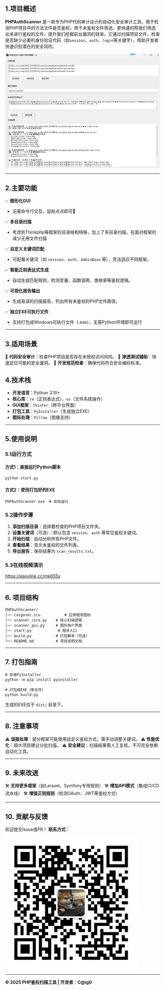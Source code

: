## 1.**项目概述**

**PHPAuthScanner** 是一款专为PHP代码审计设计的自动化安全审计工具，用于检测PHP项目中的方法文件是否鉴权，用于未鉴权文件筛选，更快速的帮我们筛选出未进行鉴权的文件，提升我们挖掘前台漏洞的效率。它通过扫描项目文件，检查是否缺少必要的身份验证代码（如`session`、`auth`、`login`等关键字），帮助开发者快速识别潜在的安全风险。

![image-20250508095455720](https://github.com/caigo8/picx-images-hosting/raw/master/PHPAuthScanner/image-20250508095455720.60ugjgtc4p.webp)

------

## 2.**主要功能**

✅ **图形化GUI**

- 无需命令行交互，鼠标点点即可🐒

✅ **多目录扫描**

- 考虑到Thinkphp等框架的目录结构特殊，加上了多目录扫描，在面对框架时减少无用文件扫描

✅ **自定义关键词匹配**

- 可配置关键词（如 `session`、`auth`、`AdminBase` 等），灵活适应不同框架。

✅ **智能正则表达式生成**

- 自动生成匹配规则，检测变量、函数调用、类继承等鉴权逻辑。

✅ **可视化报告输出**

- 生成易读的扫描报告，列出所有未鉴权的PHP文件路径。

✅ **独立EXE可执行文件**

- 支持打包成Windows可执行文件（.exe），无需Python环境即可运行

------

## 3.**适用场景**

🔹 **代码安全审计**：检查PHP项目是否存在未授权访问风险。
🔹 **渗透测试辅助**：快速定位可能的安全漏洞。
🔹 **开发规范检查**：确保代码符合安全编码标准。

## 4.**技术栈**

- **开发语言**：Python 3.10+
- **核心库**：`re`（正则表达式）、`os`（文件系统操作）
- **GUI框架**：`tkinter`（跨平台界面）
- **打包工具**：`PyInstaller`（生成独立EXE）
- **图标处理**：`Pillow`（图像支持）

------

## 5.**使用说明**

### 5.1**运行方式**

#### **方式1：直接运行Python脚本**

```
python start.py
```

#### **方式2：使用打包好的EXE**

```
PHPAuthScanner.exe  # 双击运行
```

### 5.2**操作步骤**

1. **添加扫描目录**：选择要检查的PHP项目文件夹。
2. **设置关键词**（可选）：默认包含 `session`、`auth` 等常见鉴权关键词。
3. **开始扫描**：自动分析所有PHP文件。
4. **查看结果**：显示未鉴权的文件列表。
5. **导出报告**：保存结果为 `scan_results.txt`。

### 5.3在线视频演示

https://easylink.cc/mk655s

------

## **6. 项目结构**

```
PHPAuthScanner/
│── caigosec.ico           # 应用程序图标
│── scanner_core.py    # 核心扫描逻辑
│── scanner_gui.py     # 图形用户界面
│── start.py            # 程序入口
│── build.py           # 打包脚本（可选）
└── README.md          # 项目说明文档
```

------

## **7. 打包指南**

```
# 安装PyInstaller
python -m pip install pyinstaller

# 打包成EXE（单文件）
python build.py
```

生成的EXE位于 `dist/` 目录下。

------

## **8. 注意事项**

⚠ **误报处理**：部分框架可能使用自定义鉴权方式，需手动调整关键词。
⚠ **性能优化**：超大项目建议分批扫描。
⚠ **安全建议**：扫描结果需人工复核，不可完全依赖自动化工具。

------

## **9. 未来改进**

🛠 **支持更多框架**（如Laravel、Symfony专用规则）
🛠 **增加API模式**（集成CI/CD流水线）
🛠 **增强正则规则**（检测OAuth、JWT等鉴权方式）

------

## **10. 贡献与反馈**

欢迎提交Issue或PR！
**联系方式**：

![946b335182f59f601607f324439409d](https://github.com/caigo8/picx-images-hosting/raw/master/PHPAuthScanner/946b335182f59f601607f324439409d.2a5ay84r03.webp)

------

**© 2025 PHP鉴权扫描工具 | 开发者：C@ig0**
